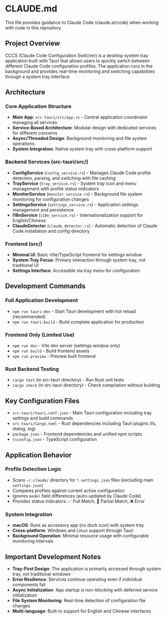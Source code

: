 # CLAUDE.md

This file provides guidance to Claude Code (claude.ai/code) when working with code in this repository.

## Project Overview

CCCS (Claude Code Configuration Switcher) is a desktop system tray application built with Tauri that allows users to quickly switch between different Claude Code configuration profiles. The application runs in the background and provides real-time monitoring and switching capabilities through a system tray interface.

## Architecture

### Core Application Structure
- **Main App**: `src-tauri/src/app.rs` - Central application coordinator managing all services
- **Service-Based Architecture**: Modular design with dedicated services for different concerns
- **Async/Threaded Design**: Background monitoring and file system operations
- **System Integration**: Native system tray with cross-platform support

### Backend Services (src-tauri/src/)
- **ConfigService** (`config_service.rs`) - Manages Claude Code profile detection, parsing, and switching with file caching
- **TrayService** (`tray_service.rs`) - System tray icon and menu management with profile status indicators
- **MonitorService** (`monitor_service.rs`) - Background file system monitoring for configuration changes
- **SettingsService** (`settings_service.rs`) - Application settings management and persistence
- **I18nService** (`i18n_service.rs`) - Internationalization support for English/Chinese
- **ClaudeDetector** (`claude_detector.rs`) - Automatic detection of Claude Code installation and config directory

### Frontend (src/)
- **Minimal UI**: Basic Vite/TypeScript frontend for settings window
- **System Tray Focus**: Primary interaction through system tray, not traditional UI
- **Settings Interface**: Accessible via tray menu for configuration

## Development Commands

### Full Application Development
- `npm run tauri:dev` - Start Tauri development with hot reload (recommended)
- `npm run tauri:build` - Build complete application for production

### Frontend Only (Limited Use)
- `npm run dev` - Vite dev server (settings window only)
- `npm run build` - Build frontend assets
- `npm run preview` - Preview built frontend

### Rust Backend Testing
- `cargo test` (in src-tauri directory) - Run Rust unit tests
- `cargo check` (in src-tauri directory) - Check compilation without building

## Key Configuration Files

- `src-tauri/tauri.conf.json` - Main Tauri configuration including tray settings and build commands
- `src-tauri/Cargo.toml` - Rust dependencies including Tauri plugins (fs, dialog, log)
- `package.json` - Frontend dependencies and unified npm scripts
- `tsconfig.json` - TypeScript configuration

## Application Behavior

### Profile Detection Logic
- Scans `~/.claude/` directory for `*.settings.json` files (excluding main `settings.json`)
- Compares profiles against current active configuration
- Ignores `model` field differences (auto-updated by Claude Code)
- Provides status indicators: ✅ Full Match, 🔄 Partial Match, ❌ Error

### System Integration
- **macOS**: Runs as accessory app (no dock icon) with system tray
- **Cross-platform**: Windows and Linux support through Tauri
- **Background Operation**: Minimal resource usage with configurable monitoring intervals

## Important Development Notes

- **Tray-First Design**: The application is primarily accessed through system tray, not traditional windows
- **Error Resilience**: Services continue operating even if individual components fail
- **Async Initialization**: App startup is non-blocking with deferred service initialization
- **File System Monitoring**: Real-time detection of configuration file changes
- **Multi-language**: Built-in support for English and Chinese interfaces